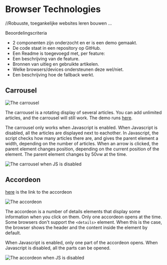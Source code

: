 # Browser Technologies
//Robuuste, toegankelijke websites leren bouwen …

Beoordelingscriteria
- 2 componenten zijn onderzocht en er is een demo gemaakt.
- De code staat in een repository op GitHub.
- Een Readme is toegevoegd met, per feature:
-	Een beschrijving van de feature.
- Bronnen van uitleg en gebruikte artikelen.
-	Welke browsers/devices ondersteunen deze wel/niet.
-	Een beschrijving hoe de fallback werkt.

## Carrousel

![The carrousel](https://i.imgur.com/GQWhJzN.png)

The carrousel is a rotating display of several articles. You can add unlimited articles, and the carrousel will still work. The demo runs [here](http://rick712.github.io/browser-technologies/opdracht2/carrousel).

The carrousel only works when Javascript is enabled. When Javascript is disabled, all the articles are displayed next to eachother. In Javascript, the script checks how many articles there are, and gives the parent element a width, depending on the number of articles. When an arrow is clicked, the parent element changes position, depending on the current position of the element. The parent element changes by 50vw at the time.

![The carrousel when JS is disabled](https://i.imgur.com/ovNLD6Z.png)

## Accordeon

[here](http://rick712.github.io/browser-technologies/opdracht2/accordeon) is the link to the accordeon

![The accordeon](https://i.imgur.com/9XZK8do.png)

The accordeon is a number of details elements that display some information when you click on them. Only one accordeon opens at the time. Some browsers don't support the `<details>` element. When this is the case, the browser shows the header and the content inside the element by default.

When Javascript is enabled, only one part of the accordeon opens. When Javascript is disabled, all the parts can be opened.

![The accordeon when JS is disabled](https://i.imgur.com/5wqzK63.png)
